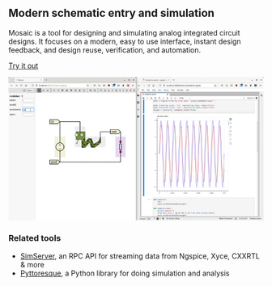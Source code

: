 ## Modern schematic entry and simulation

Mosaic is a tool for designing and simulating analog integrated circuit designs. It focuses on a modern, easy to use interface, instant design feedback, and design reuse, verification, and automation.

[Try it out](/Mosaic/app)

![demo](jupyter.gif)

### Related tools

* [SimServer](https://github.com/NyanCAD/SimServer), an RPC API for streaming data from Ngspice, Xyce, CXXRTL & more
* [Pyttoresque](https://github.com/NyanCAD/Pyttoresque), a Python library for doing simulation and analysis
